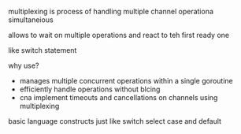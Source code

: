 multiplexing is process of handling multiple channel operationa simultaneious

allows to wait on multiple operations and react to teh first ready one

like switch statement

why use?
 - manages multiple concurrent operations within a single goroutine
 - efficiently handle operations without blcing
 - cna implement timeouts and cancellations on channels using multiplexing

 basic language constructs just like switch select case and default